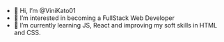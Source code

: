 - 👋 Hi, I’m @ViniKato01
- 👀 I’m interested in becoming a FullStack Web Developer
- 🌱 I’m currently learning JS, React and improving my soft skills in HTML and CSS.


<!---
ViniKato01/ViniKato01 is a ✨ special ✨ repository because its `README.md` (this file) appears on your GitHub profile.
You can click the Preview link to take a look at your changes.
--->
